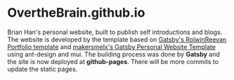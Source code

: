 # OvertheBrain.github.io
Brian Han's personal website, built to publish self introductions and blogs.
The website is developed by the template based on [Gatsby's RolwinReevan Portfolio template](https://github.com/rolwin100/rolwinreevan_gatsby_blog) and [makersmelx's Gatsby Personal Website Template](https://github.com/makersmelx/makersmelx.github.io) using ant-design and mui.
The building process was done by **Gatsby** and the site is now deployed at **github-pages**.
There will be more commits to update the static pages.
